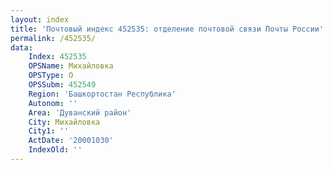 ```yaml
---
layout: index
title: 'Почтовый индекс 452535: отделение почтовой связи Почты России'
permalink: /452535/
data:
    Index: 452535
    OPSName: Михайловка
    OPSType: О
    OPSSubm: 452549
    Region: 'Башкортостан Республика'
    Autonom: ''
    Area: 'Дуванский район'
    City: Михайловка
    City1: ''
    ActDate: '20001030'
    IndexOld: ''
---
```

